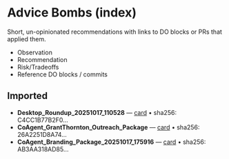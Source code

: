 # Advice Bombs (index)

Short, un-opinionated recommendations with links to DO blocks or PRs that applied them.
- Observation
- Recommendation
- Risk/Tradeoffs
- Reference DO blocks / commits

## Imported
* **Desktop_Roundup_20251017_110528** — [card](advice-bombs/extracted/Desktop_Roundup_20251017_110528/README.md) • sha256: C4CC1B77B2F0…
* **CoAgent_GrantThornton_Outreach_Package** — [card](advice-bombs/extracted/CoAgent_GrantThornton_Outreach_Package/README.md) • sha256: 26A2251D8A74…
* **CoAgent_Branding_Package_20251017_175916** — [card](advice-bombs/extracted/CoAgent_Branding_Package_20251017_175916/README.md) • sha256: AB3AA318AD85…


